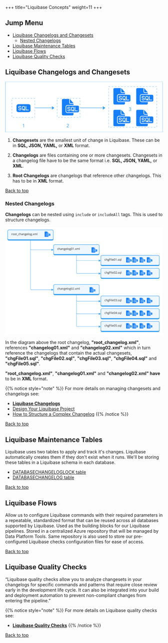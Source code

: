+++
title="Liquibase Concepts"
weight=11
+++

## Jump Menu
- [Liquibase Changelogs and Changesets](#liquibase-changelogs-and-changesets)
  - [Nested Changelogs](#nested-changelogs)
- [Liquibase Maintenance Tables](#liquibase-maintenance-tables)
- [Liquibase Flows](#liquibase-flows)
- [Liquibase Quality Checks](#liquibase-quality-checks)
<!-- - [Liquibase Pipelines](#liquibase-pipelines) -->


## Liquibase Changelogs and Changesets
![LiquibaseChangelogsChangesets](/images/Liquibase/Liquibase_changelogs_changesets1.jpg)

1. **Changesets** are the smallest unit of change in Liquibase. These can be in **SQL, JSON, YAML,** or **XML** format.

2. **Changelogs** are files containing one or more changesets. Changesets in a changelog file have to be the same format i.e. **SQL, JSON, YAML,** or **XML**.

3. **Root Changelogs** are changelogs that reference other changelogs. This has to be in **XML** format.

[Back to top](#jump-menu)


### Nested Changelogs

**Changelogs** can be nested using `include` or `includeAll` tags. This is used to structure changelogs.

![NestedChangelogs](/images/Liquibase/Liquibase_changelogs_changesets2.jpg)

In the diagram above the root changelog, **"root_changelog.xml"**, references **"changelog01.xml"** and **"changelog02.xml"** which in turn reference the changelogs that contain the actual changesets, **"chgFile01.sql"**, **"chgFile02.sql"**, **"chgFile03.sql"**, **"chgFile04.sql"** and **"chgFile05.sql"**.

**"root_changelog.xml"**, **"changelog01.xml"** and **"changelog02.xml" have** to be in **XML** format.

{{% notice style="note" %}}
For more details on managing changesets and changelogs see:
- [**Liquibase Changelogs**](lqb_12_abt_chglgs_chgsets.html)
- [Design Your Liquibase Project](https://docs.liquibase.com/start/design-liquibase-project.html#:~:text=Choose%20a%20schema%20design%20pattern)
- [How to Structure a Complex Changelog](https://support.liquibase.com/knowledge/how-to-structure-a-complex-changelog-draft)
{{% /notice %}}

[Back to top](#jump-menu)


## Liquibase Maintenance Tables

Liquibase uses two tables to apply and track it's changes. Liquibase automatically creates them if they don't exist when it runs. We'll be storing these tables in a Liquibase schema in each database.

- [DATABASECHANGELOGLOCK table][db_lock_table]
- [DATABASECHANGELOG table][db_chglog_table]

[Back to top](#jump-menu)


## Liquibase Flows

Allow us to configure Liquibase commands with their required parameters in a repeatable, standardized format that can be reused across all databases supported by Liquibase. 
Used as the building blocks for our Liquibase pipelines. 
Stored in a centralized Azure repository that will be managed by Data Platform Tools.
Same repository is also used to store our pre-configured Liquibase checks configuration files for ease of access.

[Back to top](#jump-menu)


## Liquibase Quality Checks

“Liquibase quality checks allow you to analyze changesets in your changelogs for specific commands and patterns that require close review early in the development life cycle. It can also be integrated into your build and deployment automation to prevent non-compliant changes from entering the pipeline.”

{{% notice style="note" %}}
For more details on Liquibase quality checks see:
- [**Liquibase Quality Checks**](lqb_13_abt_qlty_chks.html)
{{% /notice %}}

[Back to top](#jump-menu)


<!-- ## Liquibase Pipelines

Instead of having to memorize Liquibase commands, their various arguments and options, we have configured these commands in pipelines using Liquibase Flows and provided variables as a means to pass values to the necessary arguments and options. This provides teams with automation capabilities, simplifies use of Liquibase and minimizes errors at run time. As part of Liquibase onboarding teams will either clone our base Liquibase repository or copy the pipelines folder from said repository to their existing repository.

The table below summarizes our currently defined Liquibase pipelines that will be included in your Liquibase repository. The **Liquibase Commands Used** column lists the commands run and the order in which they are run as part of the pipeline.

| **Pipeline Name**  | **Description**   | **Liquibase Commands Used**   |
|  ---   |  ---   |  ---   |
| util-lqb-MSSQL-checks.yml | Used to test if your changelogs will pass quality checks. | `checks` |
| util-lqb-MSSQL-clear-checksums.yml | Used to reset the checksums when there's a checksum validation error. | `clear-checksums` |
| util-lqb-MSSQL-generate-changelog.yml | Used to generate changelog or snapshot of the existing database. Recommended to run this before your first Liquibase deployment. | `generate-changelog` |
| util-lqb-MSSQL-history.yml | Used to view previous Liquibase deployments and identify their deployment IDs etc. | `history` |
| util-lqb-MSSQL-rollback-one-changeset.yml   |  Used to rollback a single changeset. Requires the variables YAML file be updated with the changeset's author, ID and changelog path. | `validate`, `history`, `rollback-one-changeset-sql`,`checks`,  `rollback-one-changeset`, `history` |
| util-lqb-MSSQL-rollback-one-changesetSQL.yml | Shows the SQL Liquibase will execute to rollback a single changeset but **DOES NOT** execute the rollback. | `validate`, `rollback-one-changeset-sql` |
| util-lqb-MSSQL-rollback-one-update.yml | Used to rollback a deployment (a group of changesets that were executed together). Requires the variables YAML file be updated with the deployment ID. Retrieve deployment ID by running history pipeline. | `validate`, `history`, `rollback-one-update-sql`,`checks`,  `rollback-one-update`, `history` |
| util-lqb-MSSQL-rollback-one-updateSQL.yml | Shows the SQL Liquibase will execute to rollback a deployment (a group of changesets that were executed together) but **DOES NOT** execute the rollback. Requires the variables YAML file be updated with the deployment ID. Retrieve deployment ID by running history pipeline. | `validate`, `rollback-one-changeset-sql` |
| util-lqb-MSSQL-update.yml | Executes the specified changelogs in your main changelog to your database. | `validate`, `status`, `update-sql`,`checks`,  `update`, `history`  |

{{% notice style="note" %}}
For more details on Liquibase pipelines see:
- **Liquibase Pipelines** under **How Tos**.
{{% /notice %}}

[Back to top](#jump-menu) -->



 <!-- Reference Links -->
[db_lock_table]: https://docs.liquibase.com/concepts/tracking-tables/databasechangeloglock-table.html

[db_chglog_table]: https://docs.liquibase.com/concepts/tracking-tables/databasechangelog-table.html

[design_liquibase_project]: https://docs.liquibase.com/start/design-liquibase-project.html#:~:text=Choose%20a%20schema%20design%20pattern 

[structure_changelog]: https://support.liquibase.com/knowledge/how-to-structure-a-complex-changelog-draft